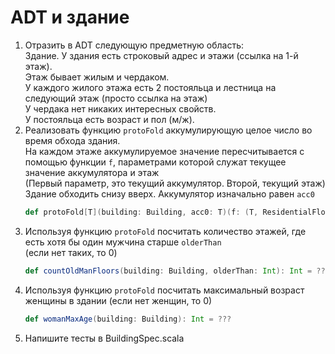 # ADT и здание
1. Отразить в ADT следующую предметную область:<br/>
Здание. У здания есть строковый адрес и этажи (ссылка на 1-й этаж).<br/>
Этаж бывает жилым и чердаком.<br/>
У каждого жилого этажа есть 2 постояльца и лестница на следующий этаж (просто ссылка на этаж)<br/>
У чердака нет никаких интересных свойств.<br/>
У постояльца есть возраст и пол (м/ж).<br/>
1. Реализовать функцию `protoFold` аккумулирующую целое число во время обхода здания.<br/>
На каждом этаже аккумулируемое значение пересчитывается с помощью функции `f`, параметрами которой служат текущее значение аккумулятора и этаж<br/>
(Первый параметр, это текущий аккумулятор. Второй, текущий этаж)<br/>
Здание обходить снизу вверх. Аккумулятор изначально равен `acc0`
    ```scala
    def protoFold[T](building: Building, acc0: T)(f: (T, ResidentialFloor) => T): T = ???
    ```
1. Используя функцию `protoFold` посчитать количество этажей, где есть хотя бы один мужчина старше `olderThan` <br/>
(если нет таких, то 0)
    ```scala
    def countOldManFloors(building: Building, olderThan: Int): Int = ???
    ```
1. Используя функцию `protoFold` посчитать максимальный возраст женщины в здании
(если нет женщин, то 0)
    ```scala
    def womanMaxAge(building: Building): Int = ???
    ```
1. Напишите тесты в BuildingSpec.scala

